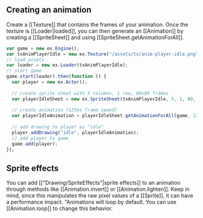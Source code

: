 ## Creating an animation

Create a [[Texture]] that contains the frames of your animation. Once the texture
is [[Loader|loaded]], you can then generate an [[Animation]] by creating a [[SpriteSheet]]
and using [[SpriteSheet.getAnimationForAll]].

```js
var game = new ex.Engine();
var txAnimPlayerIdle = new ex.Texture("/assets/tx/anim-player-idle.png");
// load assets
var loader = new ex.Loader(txAnimPlayerIdle);
// start game
game.start(loader).then(function () {
  var player = new ex.Actor();
 
  // create sprite sheet with 5 columns, 1 row, 80x80 frames
  var playerIdleSheet = new ex.SpriteSheet(txAnimPlayerIdle, 5, 1, 80, 80);
  
  // create animation (125ms frame speed)
  var playerIdleAnimation = playerIdleSheet.getAnimationForAll(game, 125);
 
  // add drawing to player as "idle"
  player.addDrawing("idle", playerIdleAnimation);
  // add player to game
  game.add(player);
});
```

## Sprite effects

You can add [["Drawing/SpriteEffects"|sprite effects]] to an animation through methods
like [[Animation.invert]] or [[Animation.lighten]]. Keep in mind, since this
manipulates the raw pixel values of a [[Sprite]], it can have a performance impact.
"Animations will loop by default. You can use [[Animation.loop]] to change this behavior.